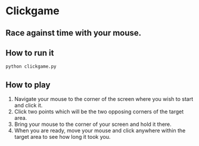 # Clickgame
## Race against time with your mouse.

## How to run it
```
python clickgame.py
```

## How to play
1. Navigate your mouse to the corner of the screen where you wish to start and click it.
2. Click two points which will be the two opposing corners of the target area.
3. Bring your mouse to the corner of your screen and hold it there.
4. When you are ready, move your mouse and click anywhere within the target area to see how long it took you.
